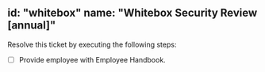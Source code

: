 id: "whitebox"
name: "Whitebox Security Review [annual]"
---

Resolve this ticket by executing the following steps:

- [ ] Provide employee with Employee Handbook.